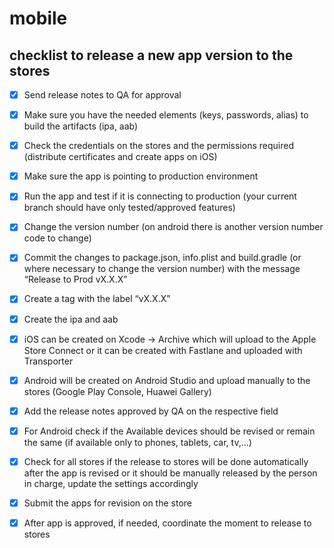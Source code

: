 # mobile

## checklist to release a new app version to the stores 

- [x] Send release notes to QA for approval 

- [x] Make sure you have the needed elements (keys, passwords, alias) to build the artifacts (ipa, aab) 

- [x] Check the credentials on the stores and the permissions required (distribute certificates and create apps on iOS) 

- [x] Make sure the app is pointing to production environment 

- [x] Run the app and test if it is connecting to production (your current branch should have only tested/approved features) 

- [x] Change the version number (on android there is another version number code to change) 

- [x] Commit the changes to package.json, info.plist and build.gradle (or where necessary to change the version number) with the message “Release to Prod vX.X.X” 

- [x] Create a tag with the label “vX.X.X” 

- [x] Create the ipa and aab 

- [x] iOS can be created on Xcode -> Archive which will upload to the Apple Store Connect or it can be created with Fastlane and uploaded with Transporter 

- [x] Android will be created on Android Studio and upload manually to the stores (Google Play Console, Huawei Gallery) 

- [x] Add the release notes approved by QA on the respective field 

- [x] For Android check if the Available devices should be revised or remain the same (if available only to phones, tablets, car, tv,...) 

- [x] Check for all stores if the release to stores will be done automatically after the app is revised or it should be manually released by the person in charge, update the settings accordingly 

- [x] Submit the apps for revision on the store 

- [x] After app is approved, if needed, coordinate the moment to release to stores 

